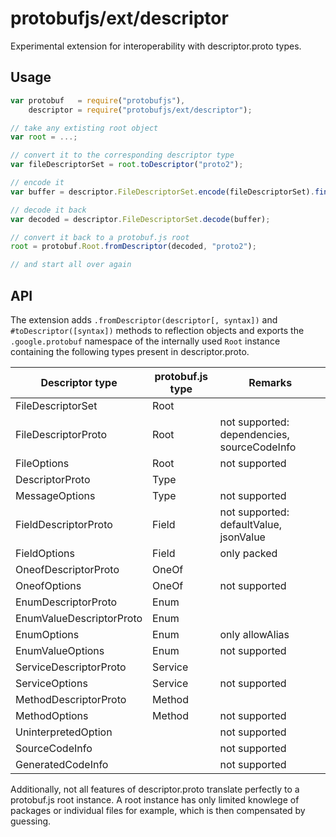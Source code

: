 protobufjs/ext/descriptor
=========================

Experimental extension for interoperability with descriptor.proto types.

Usage
-----

```js
var protobuf   = require("protobufjs"),
    descriptor = require("protobufjs/ext/descriptor");

// take any extisting root object
var root = ...;

// convert it to the corresponding descriptor type
var fileDescriptorSet = root.toDescriptor("proto2");

// encode it
var buffer = descriptor.FileDescriptorSet.encode(fileDescriptorSet).finish();

// decode it back
var decoded = descriptor.FileDescriptorSet.decode(buffer);

// convert it back to a protobuf.js root
root = protobuf.Root.fromDescriptor(decoded, "proto2");

// and start all over again
```

API
---

The extension adds `.fromDescriptor(descriptor[, syntax])` and `#toDescriptor([syntax])` methods to reflection objects and exports the `.google.protobuf` namespace of the internally used `Root` instance containing the following types present in descriptor.proto.

| Descriptor type          | protobuf.js type | Remarks
|--------------------------|------------------|---------
| FileDescriptorSet        | Root             |
| FileDescriptorProto      | Root             | not supported: dependencies, sourceCodeInfo
| FileOptions              | Root             | not supported
| DescriptorProto          | Type             |
| MessageOptions           | Type             | not supported
| FieldDescriptorProto     | Field            | not supported: defaultValue, jsonValue
| FieldOptions             | Field            | only packed
| OneofDescriptorProto     | OneOf            |
| OneofOptions             | OneOf            | not supported
| EnumDescriptorProto      | Enum             |
| EnumValueDescriptorProto | Enum             |
| EnumOptions              | Enum             | only allowAlias
| EnumValueOptions         | Enum             | not supported
| ServiceDescriptorProto   | Service          |
| ServiceOptions           | Service          | not supported
| MethodDescriptorProto    | Method           |
| MethodOptions            | Method           | not supported
| UninterpretedOption      |                  | not supported
| SourceCodeInfo           |                  | not supported
| GeneratedCodeInfo        |                  | not supported

Additionally, not all features of descriptor.proto translate perfectly to a protobuf.js root instance. A root instance has only limited knowlege of packages or individual files for example, which is then compensated by guessing.
